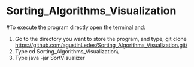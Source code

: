 # Sorting_Algorithms_Visualization

#To execute the program directly open the terminal and:

1) Go to the directory you want to store the program, and type; git clone https://github.com/agustinLedes/Sorting_Algorithms_Visualization.git\
2) Type cd Sorting_Algorithms_Visualization\
3) Type java -jar SortVisualizer
